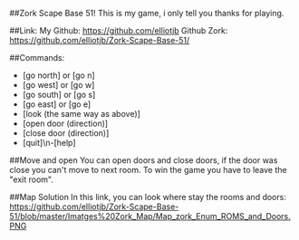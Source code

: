 ##Zork Scape Base 51!
This is my game, i only tell you thanks for playing.

##Link:
My Github: https://github.com/elliotjb
Github Zork: https://github.com/elliotjb/Zork-Scape-Base-51/

##Commands:

- [go north] or [go n]
- [go west] or [go w]
- [go south] or [go s]
- [go east] or [go e]
- [look (the same way as above)]
- [open door (direction)]
- [close door (direction)]
- [quit]\n-[help]

##Move and open
You can open doors and close doors, if the door was close you can't move to next room.
To win the game you have to leave the "exit room".

##Map Solution
In this link, you can look where stay the rooms and doors:
https://github.com/elliotjb/Zork-Scape-Base-51/blob/master/Imatges%20Zork_Map/Map_zork_Enum_ROMS_and_Doors.PNG
